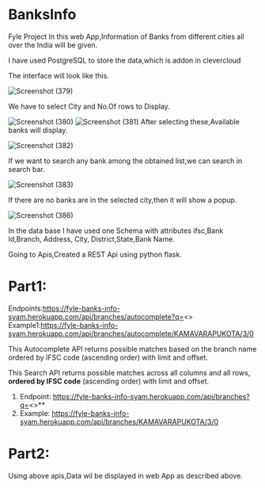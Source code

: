 # BanksInfo
Fyle Project
In this web App,Information of Banks from different cities all over the India will be given.

I have used PostgreSQL to store the data,which is addon in clevercloud 

The interface will look like this.

![Screenshot (379)](https://user-images.githubusercontent.com/56387441/121138175-1250e980-c855-11eb-947a-3a8bf43f23d1.png)




We have to select City and No.Of rows to Display.

![Screenshot (380)](https://user-images.githubusercontent.com/56387441/121138189-15e47080-c855-11eb-894a-948695d0c6b5.png)
![Screenshot (381)](https://user-images.githubusercontent.com/56387441/121138216-1bda5180-c855-11eb-89bd-48e6fc51cf35.png)
After selecting these,Available banks will display.

![Screenshot (382)](https://user-images.githubusercontent.com/56387441/121138227-1da41500-c855-11eb-9d24-3792777b0292.png)

If we want to search any bank among the obtained list,we can search in search bar.


![Screenshot (383)](https://user-images.githubusercontent.com/56387441/121138255-21379c00-c855-11eb-945b-56921d6dcfdc.png)

If there are no banks are in the selected city,then it will show  a popup.

![Screenshot (386)](https://user-images.githubusercontent.com/56387441/121140226-37def280-c857-11eb-9d86-ffd189f51f7f.png)

In the data base I have used one Schema with attributes ifsc,Bank Id,Branch,	Address,	City,	District,State,Bank Name.

Going to Apis,Created a REST Api using python flask.

# Part1:

Endpoints:https://fyle-banks-info-syam.herokuapp.com/api/branches/autocomplete?q=<>
Example1:https://fyle-banks-info-syam.herokuapp.com/api/branches/autocomplete/KAMAVARAPUKOTA/3/0

This Autocomplete API returns possible matches based on the branch name ordered by IFSC code (ascending order) with limit and offset.


This Search API returns possible matches across all columns and all rows, **ordered by IFSC code** (ascending order) with limit and offset.

1. Endpoint: https://fyle-banks-info-syam.herokuapp.com/api/branches?q=<>**
2. Example: https://fyle-banks-info-syam.herokuapp.com/api/branches/KAMAVARAPUKOTA/3/0

# Part2:
Using above apis,Data wil be displayed in web App as described above.

